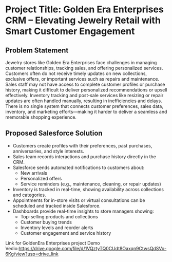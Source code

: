 # Project Title: Golden Era Enterprises CRM – Elevating Jewelry Retail with Smart Customer Engagement

## Problem Statement

Jewelry stores like Golden Era Enterprises face challenges in managing customer relationships, tracking sales, and offering personalized services. Customers often do not receive timely updates on new collections, exclusive offers, or important services such as repairs and maintenance. Sales staff may not have access to complete customer profiles or purchase history, making it difficult to deliver personalized recommendations or upsell effectively. Inventory tracking and post-sale services like resizing or repair updates are often handled manually, resulting in inefficiencies and delays. There is no single system that connects customer preferences, sales data, inventory, and marketing efforts—making it harder to deliver a seamless and memorable shopping experience.

## Proposed Salesforce Solution

- Customers create profiles with their preferences, past purchases, anniversaries, and style interests.
- Sales team records interactions and purchase history directly in the CRM.
- Salesforce sends automated notifications to customers about:
  - New arrivals  
  - Personalized offers  
  - Service reminders (e.g., maintenance, cleaning, or repair updates)
- Inventory is tracked in real-time, showing availability across collections and categories.
- Appointments for in-store visits or virtual consultations can be scheduled and tracked inside Salesforce.
- Dashboards provide real-time insights to store managers showing:
  - Top-selling products and collections  
  - Customer buying trends  
  - Inventory levels and reorder alerts  
  - Customer engagement and service history

Link for GoldenEra Enterprises project Demo Vedio:https://drive.google.com/file/d/1VQztyTQ0CUdt8Oaxqn9CtwsQdSVo-6Kg/view?usp=drive_link
